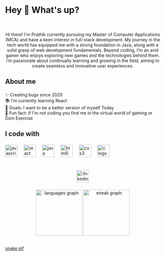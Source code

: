## 

<h1 align="left">Hey 👋 What's up?</h1>

###

<br clear="both">

<p align="center">Hi there! I'm Prathik currently pursuing my Master of Computer Applications (MCA) and have a keen interest in full-stack development. My journey in the tech world has equipped me with a strong foundation in Java, along with a solid grasp of web development fundamentals. Beyond coding, I’m an avid gamer who enjoys exploring new games and the technologies behind them. I’m passionate about continually learning and growing in the field, aiming to create seamless and innovative user experiences.</p>

###

<h2 align="left">About me</h2>

###

<p align="left">✨ Creating bugs since 2020<br>📚 I'm currently learning React<br>🎯 Goals: I want to be a better version of myself Today<br>🎲 Fun fact: if I'm not coding you find me in the virtual world of gaming or Doin Exercise</p>

###

<h2 align="left">I code with</h2>

###

<div align="left">
  <img src="https://cdn.jsdelivr.net/gh/devicons/devicon/icons/javascript/javascript-original.svg" height="40" alt="javascript logo"  />
  <img width="12" />
  <img src="https://cdn.jsdelivr.net/gh/devicons/devicon/icons/react/react-original.svg" height="40" alt="react logo"  />
  <img width="12" />
  <img src="https://cdn.jsdelivr.net/gh/devicons/devicon/icons/java/java-original.svg" height="40" alt="java logo"  />
  <img width="12" />
  <img src="https://cdn.jsdelivr.net/gh/devicons/devicon/icons/html5/html5-original.svg" height="40" alt="html5 logo"  />
  <img width="12" />
  <img src="https://cdn.jsdelivr.net/gh/devicons/devicon/icons/css3/css3-original.svg" height="40" alt="css3 logo"  />
  <img width="12" />
  <img src="https://cdn.jsdelivr.net/gh/devicons/devicon/icons/c/c-original.svg" height="40" alt="c logo"  />
</div>

###

<!--<img src="https://raw.githubusercontent.com/Prat33k18/Prat33k18/output/snake.svg" alt="" />
<br clear="both">

<img src="https://raw.githubusercontent.com/Prat33k18/Prat33k18/output/snake.svg" alt="Snake animation" />!-->




###


<br clear="both">

<div align="center">
<a href = "https://www.linkedin.com/in/prathikr1803" > <img src="https://img.shields.io/static/v1?message=LinkedIn&logo=linkedin&label=&color=0077B5&logoColor=white&labelColor=&style=for-the-badge" height="40" alt="linkedin logo"  /></a>
</div>

###

<div align="center">
  <img src="https://github-readme-stats.vercel.app/api/top-langs?username=Prat33k18&locale=en&hide_title=false&layout=compact&card_width=320&langs_count=5&theme=dracula&hide_border=false&order=2" height="150" alt="languages graph"  />
  <img src="https://streak-stats.demolab.com?user=Prat33k18&locale=en&mode=daily&theme=dracula&hide_border=false&border_radius=5&order=3" height="150" alt="streak graph"  />
</div>

##

[snake gif](https://github.com/Prat33k18/Prat33k18/blob/output/github-contribution-grid-snake.svg)
